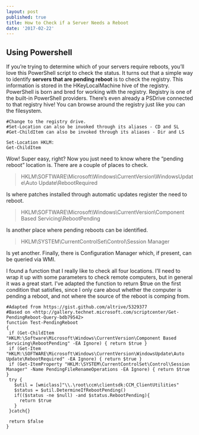 ```yaml
---
layout: post
published: true
title: How to Check if a Server Needs a Reboot
date: '2017-02-22'
---
```

## Using Powershell

If you’re trying to determine which of your servers require reboots, you’ll love this PowerShell script to check the status. It turns out that a simple way to identify **servers that are pending reboot** is to check the registry. This information is stored in the HKeyLocalMachine hive of the registry.
PowerShell is born and bred for working with the registry. Registry is one of the built-in PowerShell providers. There’s even already a PSDrive connected to that registry hive! You can browse around the registry just like you can the filesystem.

```
#Change to the registry drive. 
#Set-Location can also be invoked through its aliases - CD and SL
#Get-ChildItem can also be invoked through its aliases - Dir and LS
 
Set-Location HKLM:
Get-ChildItem
```
Wow! Super easy, right?
Now you just need to know where the “pending reboot” location is. There are a couple of places to check.

> HKLM\SOFTWARE\Microsoft\Windows\CurrentVersion\WindowsUpdate\Auto Update\RebootRequired

Is where patches installed through automatic updates register the need to reboot.

> HKLM\SOFTWARE\Microsoft\Windows\CurrentVersion\Component Based Servicing\RebootPending

Is another place where pending reboots can be identified.

> HKLM\SYSTEM\CurrentControlSet\Control\Session Manager

Is yet another. Finally, there is Configuration Manager which, if present, can be queried via WMI.

I found a function that I really like to check all four locations. I’ll need to wrap it up with some parameters to check remote computers, but in general it was a great start. I’ve adapted the function to return $true on the first condition that satisfies, since I only care about whether the computer is pending a reboot, and not where the source of the reboot is comping from.

```
#Adapted from https://gist.github.com/altrive/5329377
#Based on <http://gallery.technet.microsoft.com/scriptcenter/Get-PendingReboot-Query-bdb79542>
function Test-PendingReboot
{
 if (Get-ChildItem "HKLM:\Software\Microsoft\Windows\CurrentVersion\Component Based Servicing\RebootPending" -EA Ignore) { return $true }
 if (Get-Item "HKLM:\SOFTWARE\Microsoft\Windows\CurrentVersion\WindowsUpdate\Auto Update\RebootRequired" -EA Ignore) { return $true }
 if (Get-ItemProperty "HKLM:\SYSTEM\CurrentControlSet\Control\Session Manager" -Name PendingFileRenameOperations -EA Ignore) { return $true }
 try { 
   $util = [wmiclass]"\\.\root\ccm\clientsdk:CCM_ClientUtilities"
   $status = $util.DetermineIfRebootPending()
   if(($status -ne $null) -and $status.RebootPending){
     return $true
   }
 }catch{}
 
 return $false
}
```